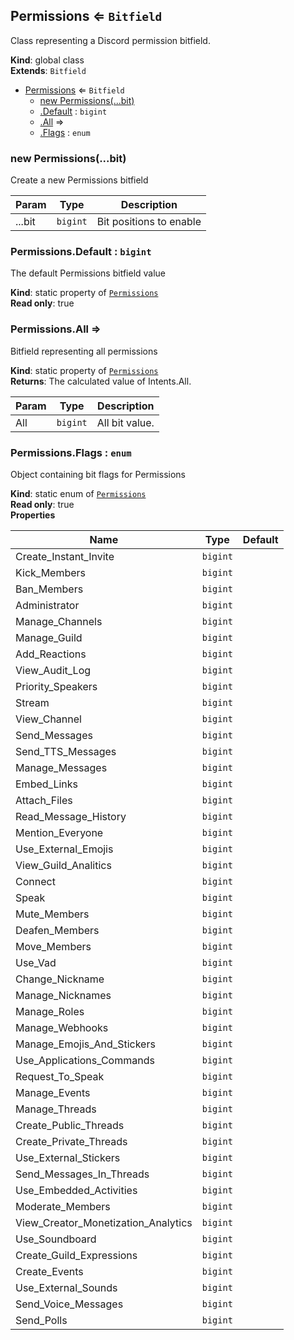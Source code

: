 <a name="Permissions"></a>

## Permissions ⇐ <code>Bitfield</code>
Class representing a Discord permission bitfield.

**Kind**: global class  
**Extends**: <code>Bitfield</code>  

* [Permissions](#Permissions) ⇐ <code>Bitfield</code>
    * [new Permissions(...bit)](#new_Permissions_new)
    * [.Default](#Permissions.Default) : <code>bigint</code>
    * [.All](#Permissions.All) ⇒
    * [.Flags](#Permissions.Flags) : <code>enum</code>

<a name="new_Permissions_new"></a>

### new Permissions(...bit)
Create a new Permissions bitfield


| Param | Type | Description |
| --- | --- | --- |
| ...bit | <code>bigint</code> | Bit positions to enable |

<a name="Permissions.Default"></a>

### Permissions.Default : <code>bigint</code>
The default Permissions bitfield value

**Kind**: static property of [<code>Permissions</code>](#Permissions)  
**Read only**: true  
<a name="Permissions.All"></a>

### Permissions.All ⇒
Bitfield representing all permissions

**Kind**: static property of [<code>Permissions</code>](#Permissions)  
**Returns**: The calculated value of Intents.All.  

| Param | Type | Description |
| --- | --- | --- |
| All | <code>bigint</code> | All bit value. |

<a name="Permissions.Flags"></a>

### Permissions.Flags : <code>enum</code>
Object containing bit flags for Permissions

**Kind**: static enum of [<code>Permissions</code>](#Permissions)  
**Read only**: true  
**Properties**

| Name | Type | Default |
| --- | --- | --- |
| Create_Instant_Invite | <code>bigint</code> | <code></code> | 
| Kick_Members | <code>bigint</code> | <code></code> | 
| Ban_Members | <code>bigint</code> | <code></code> | 
| Administrator | <code>bigint</code> | <code></code> | 
| Manage_Channels | <code>bigint</code> | <code></code> | 
| Manage_Guild | <code>bigint</code> | <code></code> | 
| Add_Reactions | <code>bigint</code> | <code></code> | 
| View_Audit_Log | <code>bigint</code> | <code></code> | 
| Priority_Speakers | <code>bigint</code> | <code></code> | 
| Stream | <code>bigint</code> | <code></code> | 
| View_Channel | <code>bigint</code> | <code></code> | 
| Send_Messages | <code>bigint</code> | <code></code> | 
| Send_TTS_Messages | <code>bigint</code> | <code></code> | 
| Manage_Messages | <code>bigint</code> | <code></code> | 
| Embed_Links | <code>bigint</code> | <code></code> | 
| Attach_Files | <code>bigint</code> | <code></code> | 
| Read_Message_History | <code>bigint</code> | <code></code> | 
| Mention_Everyone | <code>bigint</code> | <code></code> | 
| Use_External_Emojis | <code>bigint</code> | <code></code> | 
| View_Guild_Analitics | <code>bigint</code> | <code></code> | 
| Connect | <code>bigint</code> | <code></code> | 
| Speak | <code>bigint</code> | <code></code> | 
| Mute_Members | <code>bigint</code> | <code></code> | 
| Deafen_Members | <code>bigint</code> | <code></code> | 
| Move_Members | <code>bigint</code> | <code></code> | 
| Use_Vad | <code>bigint</code> | <code></code> | 
| Change_Nickname | <code>bigint</code> | <code></code> | 
| Manage_Nicknames | <code>bigint</code> | <code></code> | 
| Manage_Roles | <code>bigint</code> | <code></code> | 
| Manage_Webhooks | <code>bigint</code> | <code></code> | 
| Manage_Emojis_And_Stickers | <code>bigint</code> | <code></code> | 
| Use_Applications_Commands | <code>bigint</code> | <code></code> | 
| Request_To_Speak | <code>bigint</code> | <code></code> | 
| Manage_Events | <code>bigint</code> | <code></code> | 
| Manage_Threads | <code>bigint</code> | <code></code> | 
| Create_Public_Threads | <code>bigint</code> | <code></code> | 
| Create_Private_Threads | <code>bigint</code> | <code></code> | 
| Use_External_Stickers | <code>bigint</code> | <code></code> | 
| Send_Messages_In_Threads | <code>bigint</code> | <code></code> | 
| Use_Embedded_Activities | <code>bigint</code> | <code></code> | 
| Moderate_Members | <code>bigint</code> | <code></code> | 
| View_Creator_Monetization_Analytics | <code>bigint</code> | <code></code> | 
| Use_Soundboard | <code>bigint</code> | <code></code> | 
| Create_Guild_Expressions | <code>bigint</code> | <code></code> | 
| Create_Events | <code>bigint</code> | <code></code> | 
| Use_External_Sounds | <code>bigint</code> | <code></code> | 
| Send_Voice_Messages | <code>bigint</code> | <code></code> | 
| Send_Polls | <code>bigint</code> | <code></code> | 

